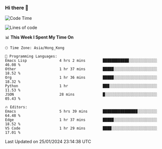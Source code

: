 ### Hi there 👋

<!--
**nicehiro/nicehiro** is a ✨ _special_ ✨ repository because its `README.md` (this file) appears on your GitHub profile.

Here are some ideas to get you started:

- 🔭 I’m currently working on ...
- 🌱 I’m currently learning ...
- 👯 I’m looking to collaborate on ...
- 🤔 I’m looking for help with ...
- 💬 Ask me about ...
- 📫 How to reach me: ...
- 😄 Pronouns: ...
- ⚡ Fun fact: ...
-->

<!--START_SECTION:waka-->
![Code Time](http://img.shields.io/badge/Code%20Time-200%20hrs%2039%20mins-blue)

![Lines of code](https://img.shields.io/badge/From%20Hello%20World%20I%27ve%20Written-2.6%20million%20lines%20of%20code-blue)

📊 **This Week I Spent My Time On** 

```text
🕑︎ Time Zone: Asia/Hong_Kong

💬 Programming Languages: 
Emacs Lisp               4 hrs 2 mins        ████████████░░░░░░░░░░░░░   46.08 % 
Other                    1 hr 37 mins        █████░░░░░░░░░░░░░░░░░░░░   18.52 % 
Org                      1 hr 36 mins        █████░░░░░░░░░░░░░░░░░░░░   18.32 % 
Python                   1 hr                ███░░░░░░░░░░░░░░░░░░░░░░   11.53 % 
JSON                     28 mins             █░░░░░░░░░░░░░░░░░░░░░░░░   05.43 % 

🔥 Editors: 
Emacs                    5 hrs 39 mins       ████████████████░░░░░░░░░   64.48 % 
Edge                     1 hr 37 mins        █████░░░░░░░░░░░░░░░░░░░░   18.52 % 
VS Code                  1 hr 29 mins        ████░░░░░░░░░░░░░░░░░░░░░   17.01 % 
```


 Last Updated on 25/01/2024 23:14:38 UTC
<!--END_SECTION:waka-->
